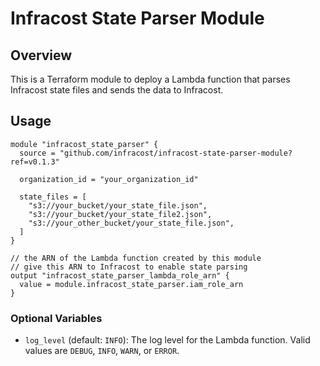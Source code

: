 # Infracost State Parser Module

## Overview

This is a Terraform module to deploy a Lambda function that parses Infracost state files and sends the data to Infracost.

## Usage

```hcl
module "infracost_state_parser" {
  source = "github.com/infracost/infracost-state-parser-module?ref=v0.1.3"

  organization_id = "your_organization_id"

  state_files = [
    "s3://your_bucket/your_state_file.json",
    "s3://your_bucket/your_state_file2.json",
    "s3://your_other_bucket/your_state_file.json",
  ]
}

// the ARN of the Lambda function created by this module
// give this ARN to Infracost to enable state parsing
output "infracost_state_parser_lambda_role_arn" {
  value = module.infracost_state_parser.iam_role_arn
}
```

### Optional Variables

- `log_level` (default: `INFO`): The log level for the Lambda function. Valid values are `DEBUG`, `INFO`, `WARN`, or `ERROR`.
